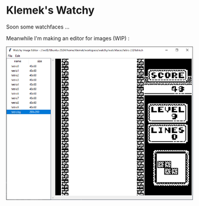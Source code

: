 # Klemek's Watchy

Soon some watchfaces ...

Meanwhile I'm making an editor for images (WIP) :

![preview](./watchy-image-editor/preview.png)